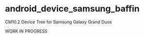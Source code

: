 android_device_samsung_baffin
=============================

CM10.2 Device Tree for Samsung Galaxy Grand Duos

WORK IN PROGRESS


